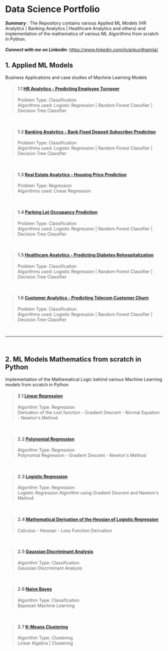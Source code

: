 # Data Science Portfolio
***Summary*** : The Repository contains various Applied ML Models (HR Analytics | Banking Analytics | Healthcare Analytics and others) and implementation of the mathematics of various ML Algorithms from scratch in Python.
<br><br>
***Connect with me on Linkedin***: https://www.linkedin.com/in/ankurdhamija/
<br>

## 1. Applied ML Models
Business Applications and case studies of Machine Learning Models

<blockquote>

#### 1.1 [HR Analytics - Predicting Employee Turnover](https://github.com/ankurdhamija83/Data-Science-Portfolio/blob/master/Applied-ML-Models/HR-Analytics/HR-Analytics-Predicting%20Employee%20Turnover.ipynb)
Problem Type: Classification<br> 
Algorithms used: Logistic Regression | Random Forest Classifier | Decision Tree Classifier
</blockquote>
<br>

<blockquote>

#### 1.2 [Banking Analytics - Bank Fixed Deposit Subscriber Prediction](https://github.com/ankurdhamija83/Data-Science-Portfolio/blob/master/Applied-ML-Models/Bank-Fixed-Deposit-Subscriber/Bank-Marketing-Database.ipynb)
Problem Type: Classification<br>
Algorithms used: Logistic Regression | Random Forest Classifier | Decision Tree Classifier
</blockquote>
<br>

<blockquote>

#### 1.3 [Real Estate Analytics - Housing Price Prediction](https://github.com/ankurdhamija83/Data-Science-Portfolio/blob/master/Applied-ML-Models/Housing-Price-Prediction/Multi-Linear-Regression.ipynb)
Problem Type: Regression<br>
Algorithms used: Linear Regression
</blockquote>
<br>

<blockquote>

#### 1.4 [Parking Lot Occupancy Prediction](https://github.com/ankurdhamija83/Data-Science-Portfolio/blob/master/Applied-ML-Models/Parking-Occupancy-Prediction/submission-final.ipynb)
Problem Type: Classification<br>
Algorithms used: Logistic Regression | Random Forest Classifier | Decision Tree Classifier
</blockquote>
<br>

<blockquote>

#### 1.5 [Healthcare Analytics - Predicting Diabetes Rehospitalization](https://github.com/ankurdhamija83/Data-Science-Portfolio/blob/master/Applied-ML-Models/Predict-Diabetes-Rehospitalization/submission-final.ipynb)
Problem Type: Classification<br>
Algorithms used: Logistic Regression | Random Forest Classifier | Decision Tree Classifier
</blockquote>
<br>

<blockquote>

#### 1.6 [Customer Analytics - Predicting Telecom Customer Churn](https://github.com/ankurdhamija83/Data-Science-Portfolio/blob/master/Applied-ML-Models/Telecom-Customer-Churn/Logistic-Regression.ipynb)
Problem Type: Classification<br>
Algorithms used: Logistic Regression | Random Forest Classifier | Decision Tree Classifier
</blockquote>
<br>
<hr>
<br>

## 2. ML Models Mathematics from scratch in Python
Implementation of the Mathematical Logic behind various Machine Learning models from scratch in Python
<br>

<blockquote>

#### 2.1 [Linear Regression](https://github.com/ankurdhamija83/Data-Science-Portfolio/blob/master/ML-Models-Mathematics-Python-Implementation/Linear-Regression/Simple_Linear_Regression.ipynb)
Algorithm Type: Regression <br>
Derivation of the cost function - Gradient Descent - Normal Equation - Newton's Method
</blockquote>
<br>

<blockquote>
 
#### 2.2 [Polynomial Regression](https://github.com/ankurdhamija83/Data-Science-Portfolio/blob/master/ML-Models-Mathematics-Python-Implementation/Polynomial-Regression/Polynomial-Regression-without-sklearn.ipynb)
Algorithm Type: Regression<br>
Polynomial Regression - Gradient Descent - Newton's Method
</blockquote>
<br>


<blockquote>
 
#### 2.3 [Logistic Regression](https://github.com/ankurdhamija83/Data-Science-Portfolio/blob/master/ML-Models-Mathematics-Python-Implementation/Logistic-Regression/Logistic-Regression-Model-from-scratch/Logistic-Regression-using-Gradient-Descent-Newton-Method.ipynb)
Algorithm Type: Regression<br>
Logistic Regression Algorithm using Gradient Descent and Newton's Method
</blockquote>
<br>


<blockquote>
 
#### 2.4 [Mathematical Derivation of the Hessian of Logistic Regression](https://github.com/ankurdhamija83/Data-Science-Portfolio/blob/master/ML-Models-Mathematics-Python-Implementation/Logistic-Regression/Hessian-Logistic-Regression-Loss-Function.ipynb)
Calculus - Hessian - Loss Function Derivation
</blockquote>
<br>

<blockquote>
 
#### 2.5 [Gaussian Discriminant Analysis](https://github.com/ankurdhamija83/Data-Science-Portfolio/blob/master/ML-Models-Mathematics-Python-Implementation/Logistic-Regression/Logistic-Regression-Model-from-scratch/Gaussian_Discriminant_Analysis.ipynb)
Algorithm Type: Classification<br>
Gaussian Discriminant Analysis
</blockquote>
<br>

<blockquote>
 
 #### 2.6 [Naive Bayes](https://github.com/ankurdhamija83/Data-Science-Portfolio/blob/master/ML-Models-Mathematics-Python-Implementation/Naive_Bayes_and_SVM/Naive_Bayes.ipynb)
Algorithm Type: Classification<br>
Bayesian Machine Learning
</blockquote>
<br>

<blockquote>
 
#### 2.7 [K-Means Clustering](https://github.com/ankurdhamija83/Data-Science-Portfolio/blob/master/ML-Models-Mathematics-Python-Implementation/K-Means-Clustering/K-Means-Clustering.ipynb)
Algorithm Type: Clustering<br>
Linear Algebra | Clustering
</blockquote>
<br>
